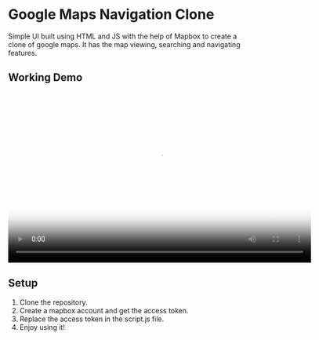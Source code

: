 # Google Maps Navigation Clone
Simple UI built using HTML and JS with the help of Mapbox to create a clone of google maps. It has the map viewing, searching and navigating features.

## Working Demo
<div>
    <video poster="https://raw.githubusercontent.com/sanjaysans/Google-Maps-Navigation-Clone/main/resources/preview.PNG" width="618" height="347" controls preload> 
        <source src="https://raw.githubusercontent.com/sanjaysans/Google-Maps-Navigation-Clone/main/resources/screen-capture.webm" media="only screen and (min-device-width: 568px)"></source> 
        <source src="https://raw.githubusercontent.com/sanjaysans/Google-Maps-Navigation-Clone/main/resources/screen-capture.webm" media="only screen and (max-device-width: 568px)"></source> 
        <source src="https://raw.githubusercontent.com/sanjaysans/Google-Maps-Navigation-Clone/main/resources/screen-capture.webm"></source> 
    </video>
</div>

## Setup
1. Clone the repository.
2. Create a mapbox account and get the access token.
3. Replace the access token in the script.js file.
4. Enjoy using it!